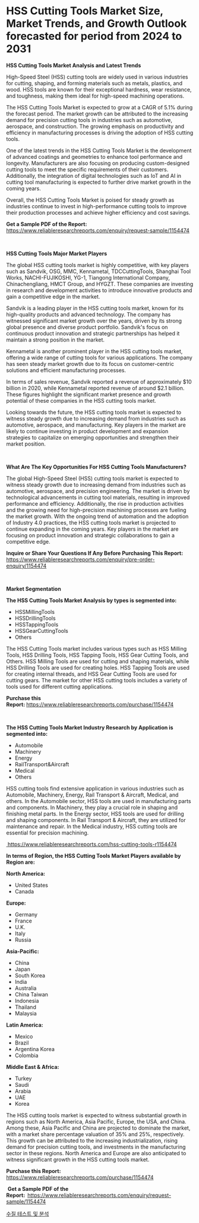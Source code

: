 <p><h1>HSS Cutting Tools Market Size, Market Trends, and Growth Outlook forecasted for period from 2024 to 2031</h1></p><p><strong>HSS Cutting Tools Market Analysis and Latest Trends</strong></p>
<p><p>High-Speed Steel (HSS) cutting tools are widely used in various industries for cutting, shaping, and forming materials such as metals, plastics, and wood. HSS tools are known for their exceptional hardness, wear resistance, and toughness, making them ideal for high-speed machining operations.</p><p>The HSS Cutting Tools Market is expected to grow at a CAGR of 5.1% during the forecast period. The market growth can be attributed to the increasing demand for precision cutting tools in industries such as automotive, aerospace, and construction. The growing emphasis on productivity and efficiency in manufacturing processes is driving the adoption of HSS cutting tools.</p><p>One of the latest trends in the HSS Cutting Tools Market is the development of advanced coatings and geometries to enhance tool performance and longevity. Manufacturers are also focusing on producing custom-designed cutting tools to meet the specific requirements of their customers. Additionally, the integration of digital technologies such as IoT and AI in cutting tool manufacturing is expected to further drive market growth in the coming years.</p><p>Overall, the HSS Cutting Tools Market is poised for steady growth as industries continue to invest in high-performance cutting tools to improve their production processes and achieve higher efficiency and cost savings.</p></p>
<p><strong>Get a Sample PDF of the Report:&nbsp;</strong> <a href="https://www.reliableresearchreports.com/enquiry/request-sample/1154474">https://www.reliableresearchreports.com/enquiry/request-sample/1154474</a></p>
<p>&nbsp;</p>
<p><strong>HSS Cutting Tools Major Market Players</strong></p>
<p><p>The global HSS cutting tools market is highly competitive, with key players such as Sandvik, OSG, MMC, Kennametal, TDCCuttingTools, Shanghai Tool Works, NACHI-FUJIKOSHI, YG-1, Tiangong International Company, Chinachengliang, HMCT Group, and HYGZT. These companies are investing in research and development activities to introduce innovative products and gain a competitive edge in the market.</p><p>Sandvik is a leading player in the HSS cutting tools market, known for its high-quality products and advanced technology. The company has witnessed significant market growth over the years, driven by its strong global presence and diverse product portfolio. Sandvik's focus on continuous product innovation and strategic partnerships has helped it maintain a strong position in the market.</p><p>Kennametal is another prominent player in the HSS cutting tools market, offering a wide range of cutting tools for various applications. The company has seen steady market growth due to its focus on customer-centric solutions and efficient manufacturing processes.</p><p>In terms of sales revenue, Sandvik reported a revenue of approximately $10 billion in 2020, while Kennametal reported revenue of around $2.1 billion. These figures highlight the significant market presence and growth potential of these companies in the HSS cutting tools market.</p><p>Looking towards the future, the HSS cutting tools market is expected to witness steady growth due to increasing demand from industries such as automotive, aerospace, and manufacturing. Key players in the market are likely to continue investing in product development and expansion strategies to capitalize on emerging opportunities and strengthen their market position.</p></p>
<p>&nbsp;</p>
<p><strong>What Are The Key Opportunities For HSS Cutting Tools Manufacturers?</strong></p>
<p><p>The global High-Speed Steel (HSS) cutting tools market is expected to witness steady growth due to increasing demand from industries such as automotive, aerospace, and precision engineering. The market is driven by technological advancements in cutting tool materials, resulting in improved performance and efficiency. Additionally, the rise in production activities and the growing need for high-precision machining processes are fueling the market growth. With the ongoing trend of automation and the adoption of Industry 4.0 practices, the HSS cutting tools market is projected to continue expanding in the coming years. Key players in the market are focusing on product innovation and strategic collaborations to gain a competitive edge.</p></p>
<p><strong>Inquire or Share Your Questions If Any Before Purchasing This Report:</strong> <a href="https://www.reliableresearchreports.com/enquiry/pre-order-enquiry/1154474">https://www.reliableresearchreports.com/enquiry/pre-order-enquiry/1154474</a></p>
<p>&nbsp;</p>
<p><strong>Market Segmentation</strong></p>
<p><strong>The HSS Cutting Tools Market Analysis by types is segmented into:</strong></p>
<p><ul><li>HSSMillingTools</li><li>HSSDrillingTools</li><li>HSSTappingTools</li><li>HSSGearCuttingTools</li><li>Others</li></ul></p>
<p><p>The HSS Cutting Tools market includes various types such as HSS Milling Tools, HSS Drilling Tools, HSS Tapping Tools, HSS Gear Cutting Tools, and Others. HSS Milling Tools are used for cutting and shaping materials, while HSS Drilling Tools are used for creating holes. HSS Tapping Tools are used for creating internal threads, and HSS Gear Cutting Tools are used for cutting gears. The market for other HSS cutting tools includes a variety of tools used for different cutting applications.</p></p>
<p><strong>Purchase this Report:&nbsp;</strong><a href="https://www.reliableresearchreports.com/purchase/1154474">https://www.reliableresearchreports.com/purchase/1154474</a></p>
<p>&nbsp;</p>
<p><strong>The HSS Cutting Tools Market Industry Research by Application is segmented into:</strong></p>
<p><ul><li>Automobile</li><li>Machinery</li><li>Energy</li><li>RailTransport&Aircraft</li><li>Medical</li><li>Others</li></ul></p>
<p><p>HSS cutting tools find extensive application in various industries such as Automobile, Machinery, Energy, Rail Transport & Aircraft, Medical, and others. In the Automobile sector, HSS tools are used in manufacturing parts and components. In Machinery, they play a crucial role in shaping and finishing metal parts. In the Energy sector, HSS tools are used for drilling and shaping components. In Rail Transport & Aircraft, they are utilized for maintenance and repair. In the Medical industry, HSS cutting tools are essential for precision machining.</p></p>
<p><a href="https://www.reliableresearchreports.com/hss-cutting-tools-r1154474">&nbsp;https://www.reliableresearchreports.com/hss-cutting-tools-r1154474</a></p>
<p><strong>In terms of Region, the HSS Cutting Tools Market Players available by Region are:</strong></p>
<p>
    <p> <strong> North America: </strong>
        <ul>
            <li>United States</li>
            <li>Canada</li>
        </ul>
        </p> 
    <p> <strong> Europe: </strong>
        <ul>
            <li>Germany</li>
            <li>France</li>
            <li>U.K.</li>
            <li>Italy</li>
            <li>Russia</li>
        </ul>
        </p> 
    <p> <strong> Asia-Pacific: </strong>
        <ul>
            <li>China</li>
            <li>Japan</li>
            <li>South Korea</li>
            <li>India</li>
            <li>Australia</li>
            <li>China Taiwan</li>
            <li>Indonesia</li>
            <li>Thailand</li>
            <li>Malaysia</li>
        </ul>
        </p> 
    <p> <strong> Latin America: </strong>
        <ul>
            <li>Mexico</li>
            <li>Brazil</li>
            <li>Argentina Korea</li>
            <li>Colombia</li>
        </ul>
        </p> 
    <p> <strong> Middle East & Africa: </strong>
        <ul>
            <li>Turkey</li>
            <li>Saudi</li>
            <li>Arabia</li>
            <li>UAE</li>
            <li>Korea</li>
        </ul>
    </p>
    </p>
<p><p>The HSS cutting tools market is expected to witness substantial growth in regions such as North America, Asia Pacific, Europe, the USA, and China. Among these, Asia Pacific and China are projected to dominate the market, with a market share percentage valuation of 35% and 25%, respectively. This growth can be attributed to the increasing industrialization, rising demand for precision cutting tools, and investments in the manufacturing sector in these regions. North America and Europe are also anticipated to witness significant growth in the HSS cutting tools market.</p></p>
<p><strong>Purchase this Report: </strong><a href="https://www.reliableresearchreports.com/purchase/1154474">https://www.reliableresearchreports.com/purchase/1154474</a></p>
<p>&nbsp;<strong>Get a Sample PDF of the Report:&nbsp;&nbsp;</strong><a href="https://www.reliableresearchreports.com/enquiry/request-sample/1154474">https://www.reliableresearchreports.com/enquiry/request-sample/1154474</a></p>
<p><strong></strong></p>
<p><p><a href="https://github.com/royErdmtyan906778/Market-Research-Report-List-1/blob/main/742085220782.md">수질 테스트 및 분석</a></p></p>